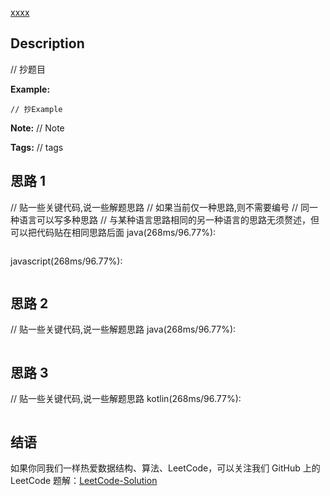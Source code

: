 [xxxx][title]

## Description
// 抄题目


**Example:**

```
// 抄Example
```

**Note:**
// Note

**Tags:** // tags


## 思路 1
// 贴一些关键代码,说一些解题思路
// 如果当前仅一种思路,则不需要编号
// 同一种语言可以写多种思路
// 与某种语言思路相同的另一种语言的思路无须赘述，但可以把代码贴在相同思路后面
java(268ms/96.77%): 
```java

```
javascript(268ms/96.77%):
```javascript

```

## 思路 2
// 贴一些关键代码,说一些解题思路
java(268ms/96.77%):
```java

```

## 思路 3
// 贴一些关键代码,说一些解题思路
kotlin(268ms/96.77%):
```kotlin

```

## 结语
   
如果你同我们一样热爱数据结构、算法、LeetCode，可以关注我们 GitHub 上的 LeetCode 题解：[LeetCode-Solution][ls]

[title]: https://leetcode.com/problems/xxxx
[ls]: https://github.com/SDE603/LeetCode-Solution